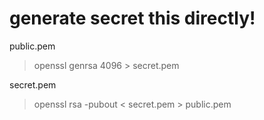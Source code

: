 # generate secret this directly!

public.pem

> openssl genrsa 4096 > secret.pem

secret.pem

> openssl rsa -pubout < secret.pem > public.pem
